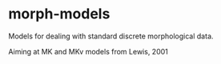 morph-models
============

Models for dealing with standard discrete morphological data.

Aiming at MK and MKv models from Lewis, 2001
